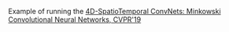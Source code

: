 Example of running the [4D-SpatioTemporal ConvNets: Minkowski Convolutional Neural Networks, CVPR'19](https://github.com/chrischoy/SpatioTemporalSegmentation/)
